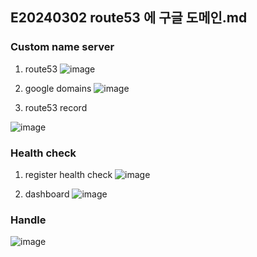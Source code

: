 ## E20240302 route53 에 구글 도메인.md

### Custom name server

1. route53
![image](https://github.com/ecsimsw/daily-note-public/assets/46060746/af5ed7fa-d231-4d36-9166-e8260199fdf3)

2. google domains
![image](https://github.com/ecsimsw/daily-note-public/assets/46060746/549a14d9-d0b6-4e02-a044-cc4d35979f99)

3. route53 record

![image](https://github.com/ecsimsw/daily-note-public/assets/46060746/36735bbf-0f56-484e-8fab-5d918fb7b226)


### Health check

1. register health check
![image](https://github.com/ecsimsw/daily-note-public/assets/46060746/d2e6741d-9589-4ef2-a727-d91bcf14b85d)

2. dashboard
![image](https://github.com/ecsimsw/daily-note-public/assets/46060746/fcd6025a-8529-4f3d-bb98-b3bde9c63225)

### Handle

![image](https://github.com/ecsimsw/daily-note-public/assets/46060746/992671e7-ff50-4672-82a5-5573cbba7051)
